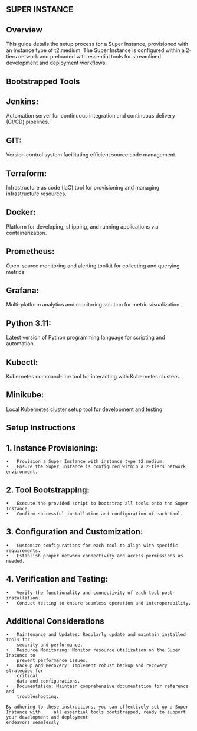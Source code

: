 ## SUPER INSTANCE

## Overview

This guide details the setup process for a Super Instance, provisioned with an instance type of t2.medium. The Super Instance is configured within a 2-tiers network and preloaded with essential tools for streamlined development and deployment workflows.

## Bootstrapped Tools

## Jenkins: 
Automation server for continuous integration and continuous delivery (CI/CD) pipelines.

## GIT: 
Version control system facilitating efficient source code management.

## Terraform: 
Infrastructure as code (IaC) tool for provisioning and managing infrastructure resources.

## Docker: 
Platform for developing, shipping, and running applications via containerization.

## Prometheus: 
Open-source monitoring and alerting toolkit for collecting and querying metrics.

## Grafana: 
Multi-platform analytics and monitoring solution for metric visualization.

## Python 3.11: 
Latest version of Python programming language for scripting and automation.

## Kubectl: 
Kubernetes command-line tool for interacting with Kubernetes clusters.

## Minikube: 
Local Kubernetes cluster setup tool for development and testing.

## Setup Instructions
## 1.	Instance Provisioning:
    •	Provision a Super Instance with instance type t2.medium.
    •	Ensure the Super Instance is configured within a 2-tiers network environment.

## 2.	Tool Bootstrapping:

    •   Execute the provided script to bootstrap all tools onto the Super Instance.
    •	Confirm successful installation and configuration of each tool.

## 3.	Configuration and Customization:

    •	Customize configurations for each tool to align with specific requirements.
    •	Establish proper network connectivity and access permissions as needed.

## 4.	Verification and Testing:

    •	Verify the functionality and connectivity of each tool post-installation.
    •	Conduct testing to ensure seamless operation and interoperability.

   ## Additional Considerations
    •	Maintenance and Updates: Regularly update and maintain installed tools for 
        security and performance.
    •	Resource Monitoring: Monitor resource utilization on the Super Instance to 
        prevent performance issues.
    •	Backup and Recovery: Implement robust backup and recovery strategies for 
        critical 
        data and configurations.
    •	Documentation: Maintain comprehensive documentation for reference and 
        troubleshooting.

    By adhering to these instructions, you can effectively set up a Super Instance with     all essential tools bootstrapped, ready to support your development and deployment 
    endeavors seamlessly

